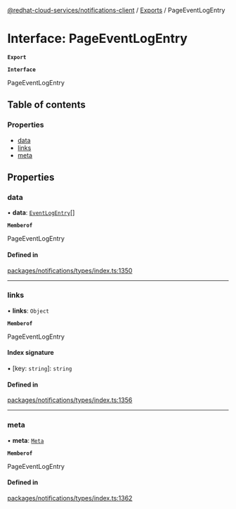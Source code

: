 [@redhat-cloud-services/notifications-client](../README.md) / [Exports](../modules.md) / PageEventLogEntry

# Interface: PageEventLogEntry

**`Export`**

**`Interface`**

PageEventLogEntry

## Table of contents

### Properties

- [data](PageEventLogEntry.md#data)
- [links](PageEventLogEntry.md#links)
- [meta](PageEventLogEntry.md#meta)

## Properties

### data

• **data**: [`EventLogEntry`](EventLogEntry.md)[]

**`Memberof`**

PageEventLogEntry

#### Defined in

[packages/notifications/types/index.ts:1350](https://github.com/RedHatInsights/javascript-clients/blob/master/packages/notifications/types/index.ts#L1350)

___

### links

• **links**: `Object`

**`Memberof`**

PageEventLogEntry

#### Index signature

▪ [key: `string`]: `string`

#### Defined in

[packages/notifications/types/index.ts:1356](https://github.com/RedHatInsights/javascript-clients/blob/master/packages/notifications/types/index.ts#L1356)

___

### meta

• **meta**: [`Meta`](Meta.md)

**`Memberof`**

PageEventLogEntry

#### Defined in

[packages/notifications/types/index.ts:1362](https://github.com/RedHatInsights/javascript-clients/blob/master/packages/notifications/types/index.ts#L1362)
